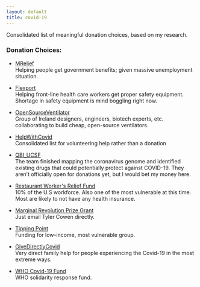 ```yaml
---
layout: default
title: covid-19
---
```


Consolidated list of meaningful donation choices, based on my research.

### Donation Choices:  

* [MRelief](https://www.mrelief.com/coronavirus)    
Helping people get government benefits; given massive unemployment situation.  

* [Flexport](https://flexport.org/donate/)  
Helping front-line health care workers get proper safety equipment.  
Shortage in safety equipment is mind boggling right now.  

* [OpenSourceVentilator](http://www.opensourceventilator.ie/)  
Group of Ireland designers, engineers, biotech experts, etc. collaborating to build cheap, open-source ventilators.  

* [HelpWithCovid](https://helpwithcovid.com/)  
Consolidated list for volunteering help rather than a donation

* [QBI_UCSF](https://twitter.com/QBI_UCSF)  
The team finished mapping the coronavirus genome and identified existing drugs that could potentially protect against COVID-19. They aren’t officially open for donations yet, but I would bet my money here.  

* [Restaurant Worker's Relief Fund](https://www.restaurantworkerscf.org/news/2020/3/15/restaurant-workers-community-foundation-announces-the-formation-of-restaurant-workers-covid19-crisis-relief-fund)  
10% of the U.S workforce. Also one of the most vulnerable at this time. Most are likely to not have any health insurance.  

* [Marginal Revolution Prize Grant](https://marginalrevolution.com/marginalrevolution/2020/03/1-million-plus-in-emergent-ventures-prizes-for-coronavirus-work.html)  
Just email Tyler Cowen directly.  

* [Tipping Point](https://tippingpoint.org/what-we-do/initiatives/emergency-response)  
Funding for low-income, most vulnerable group.

* [GiveDirectlyCovid](https://www.givedirectly.org/covid-19/)  
Very direct family help for people experiencing the Covid-19 in the most extreme ways.  

* [WHO Covid-19 Fund](https://www.who.int/emergencies/diseases/novel-coronavirus-2019/donate)  
WHO solidarity response fund.